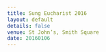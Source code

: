 ```yaml
---
title: Sung Eucharist 2016
layout: default
details: false
venue: St John’s, Smith Square
date: 20160106
---
```

